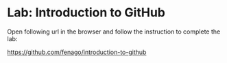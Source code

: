 # Lab: Introduction to GitHub

Open following url in the browser and follow the instruction to complete the lab:

https://github.com/fenago/introduction-to-github

